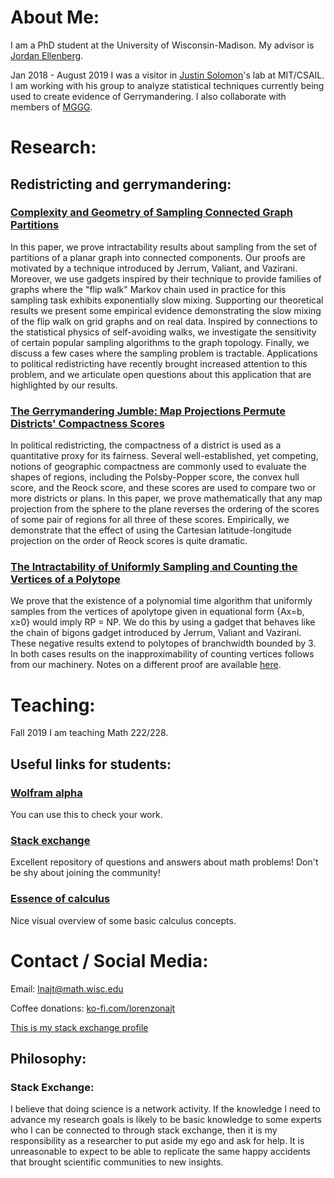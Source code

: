 # About Me:
I am a PhD student at the University of Wisconsin-Madison. My advisor is [Jordan Ellenberg](http://www.math.wisc.edu/~ellenber/).

Jan 2018 - August 2019 I was a visitor in [Justin Solomon](https://people.csail.mit.edu/jsolomon/)'s lab at MIT/CSAIL. I am working with his group to analyze statistical techniques currently being used to create evidence of Gerrymandering. I also collaborate with members of [MGGG](https://mggg.org/).

# Research:

## Redistricting and gerrymandering:

### [Complexity and Geometry of Sampling Connected Graph Partitions](https://arxiv.org/abs/1908.08881)
In this paper, we prove intractability results about sampling from the set of partitions of a planar graph into connected components. Our proofs are motivated by a technique introduced by Jerrum, Valiant, and Vazirani. Moreover, we use gadgets inspired by their technique to provide families of graphs where the "flip walk" Markov chain used in practice for this sampling task exhibits exponentially slow mixing. Supporting our theoretical results we present some empirical evidence demonstrating the slow mixing of the flip walk on grid graphs and on real data. Inspired by connections to the statistical physics of self-avoiding walks, we investigate the sensitivity of certain popular sampling algorithms to the graph topology. Finally, we discuss a few cases where the sampling problem is tractable. Applications to political redistricting have recently brought increased attention to this problem, and we articulate open questions about this application that are highlighted by our results.
### [The Gerrymandering Jumble: Map Projections Permute Districts' Compactness Scores](https://arxiv.org/abs/1905.03173)
In political redistricting, the compactness of a district is used as a quantitative proxy for its fairness. Several well-established, yet competing, notions of geographic compactness are commonly used to evaluate the shapes of regions, including the Polsby-Popper score, the convex hull score, and the Reock score, and these scores are used to compare two or more districts or plans. In this paper, we prove mathematically that any map projection from the sphere to the plane reverses the ordering of the scores of some pair of regions for all three of these scores. Empirically, we demonstrate that the effect of using the Cartesian latitude-longitude projection on the order of Reock scores is quite dramatic.

### [The Intractability of Uniformly Sampling and Counting the Vertices of a Polytope]()
We  prove  that  the  existence  of  a  polynomial  time  algorithm  that  uniformly  samples  from  the  vertices  of  apolytope given in equational form {Ax=b, x≥0} would imply RP = NP.  We do this by using a gadget that behaves like the chain of bigons gadget introduced by Jerrum, Valiant and Vazirani.  These negative results extend to polytopes of branchwidth bounded by 3.  In both cases results on the inapproximability of counting vertices follows from our machinery. Notes on a different proof are available [here](https://github.com/LorenzoNajt/LorenzoNajt.github.io/blob/master/Documents/CPConeIntractabilityOfSampling.pdf).

# Teaching: 

Fall 2019 I am teaching Math 222/228.

## Useful links for students:

### [Wolfram alpha](https://www.wolframalpha.com/)
You can use this to check your work.

### [Stack exchange](https://math.stackexchange.com/)
Excellent repository of questions and answers about math problems! Don't be shy about joining the community!

### [Essence of calculus](https://www.youtube.com/watch?v=WUvTyaaNkzM)
Nice visual overview of some basic calculus concepts.

# Contact / Social Media:

Email: lnajt@math.wisc.edu

Coffee donations: [ko-fi.com/lorenzonajt](https://ko-fi.com/lorenzonajt)

[This is my stack exchange profile](https://stackexchange.com/users/2174622/lorenzo) 

## Philosophy:

### Stack Exchange: 
I believe that doing science is a network activity. If the knowledge I need to advance my research goals is likely to be basic knowledge to some experts who I can be connected to through stack exchange, then it is my responsibility as a researcher to put aside my ego and ask for help. It is unreasonable to expect to be able to replicate the same happy accidents that brought scientific communities to new insights.

<!--- ### Comparative advantage in knowledge production:
### The intersection of productive skill and value creation: --->



<!---  ### Other: "But, orderly to end where I begun \Our wills and fates do so contrary run\ That our devices still are overthrown; \Our thoughts are ours, their ends none of our own." (Hamlet Act 3, Scene 2, Line 215)--->
